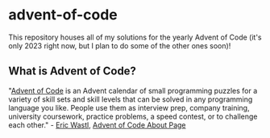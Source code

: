 
# advent-of-code

This repository houses all of my solutions for the yearly Advent of Code (it's only 2023 right now, but I plan to do some of the other ones soon)!

## What is Advent of Code?

"[Advent of Code](https://adventofcode.com) is an Advent calendar of small programming puzzles for a variety of skill sets and skill levels that can be solved in any programming language you like. People use them as interview prep, company training, university coursework, practice problems, a speed contest, or to challenge each other." - [Eric Wastl](http://was.tl/), [Advent of Code About Page](https://adventofcode.com/2023/about)